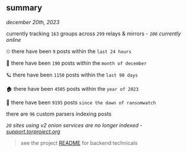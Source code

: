 
## summary
_december 20th, 2023_

currently tracking `163` groups across `299` relays & mirrors - _`106` currently online_

⏲ there have been `9` posts within the `last 24 hours`

🦈 there have been `190` posts within the `month of december`

🪐 there have been `1150` posts within the `last 90 days`

🏚 there have been `4505` posts within the `year of 2023`

🦕 there have been `9195` posts `since the dawn of ransomwatch`

there are `96` custom parsers indexing posts

_`20` sites using v2 onion services are no longer indexed - [support.torproject.org](https://support.torproject.org/onionservices/v2-deprecation/)_

> see the project [README](https://github.com/joshhighet/ransomwatch#ransomwatch--) for backend technicals
